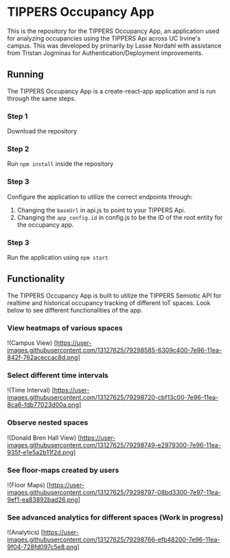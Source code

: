 # TIPPERS Occupancy App

This is the repository for the TIPPERS Occupancy App, an application used for analyzing occupancies using the TIPPERS Api across UC Irvine's campus. This was developed by primarily by Lasse Nordahl with assistance from Tristan Jogminas for Authentication/Deployment improvements.

## Running

The TIPPERS Occupancy App is a create-react-app application and is run through the same steps.

### Step 1

Download the repository

### Step 2

Run `npm install` inside the repository

### Step 3

Configure the application to utilize the correct endpoints through:
1. Changing the `baseUrl` in api.js to point to your TIPPERS Api.
2. Changing the `app_config.id` in config.js to be the ID of the root entity for the occupancy app.

### Step 3 

Run the application using `npm start`

## Functionality 

The TIPPERS Occupancy App is built to utilize the TIPPERS Semiotic API for realtime and historical occupancy tracking of different IoT spaces. Look below to see different functionalities of the app.

### View heatmaps of various spaces
!(Campus View) [https://user-images.githubusercontent.com/13127625/79298585-6309c400-7e96-11ea-842f-762aceccac8d.png]

### Select different time intervals
!(Time Interval) [https://user-images.githubusercontent.com/13127625/79298720-cbf13c00-7e96-11ea-8ca6-fdb77023d00a.png]

### Observe nested spaces
!(Donald Bren Hall View) [https://user-images.githubusercontent.com/13127625/79298749-e2979300-7e96-11ea-935f-e1e5a2b11f2d.png]

### See floor-maps created by users
!(Floor Maps) [https://user-images.githubusercontent.com/13127625/79298797-08bd3300-7e97-11ea-9ef1-ea83892bad26.png]

### See advanced analytics for different spaces (Work in progress)
!(Analytics) [https://user-images.githubusercontent.com/13127625/79298766-efb48200-7e96-11ea-9f04-728fd097c5e8.png]

